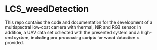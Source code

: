 # LCS_weedDetection
This repo contains the code and documentation for the development of a multispectral low-cost camera with thermal, NIR and RGB sensor. In addition, a UAV data set collected with the presented system and a high-end system, including pre-processing scripts for weed detection is provided.
